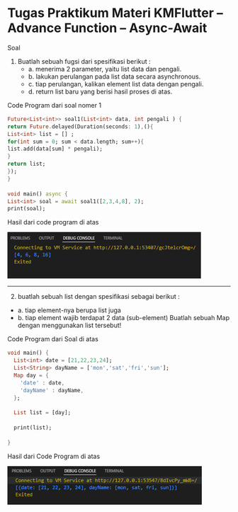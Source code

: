 # Tugas Praktikum Materi KMFlutter – Advance Function – Async-Await

Soal

1. Buatlah sebuah fugsi dari spesifikasi berikut :
    - a. menerima 2 parameter, yaitu list data dan pengali.
    - b. lakukan perulangan pada list data secara asynchronous.
    - c. tiap perulangan, kalikan element list data dengan pengali.
    - d. return list baru yang berisi hasil proses di atas.


Code Program dari soal nomer 1
    
```dart
Future<List<int>> soal1(List<int> data, int pengali ) {
return Future.delayed(Duration(seconds: 1),(){
List<int> list = [] ;
for(int sum = 0; sum < data.length; sum++){
list.add(data[sum] * pengali);
}
return list;
});
}

void main() async {
List<int> soal = await soal1([2,3,4,8], 2);
print(soal);

```

Hasil dari code program di atas

![alt](../screnshot/part1.png)

---

2. buatlah sebuah list dengan spesifikasi sebagai berikut :
- a. tiap element-nya berupa list juga
- b. tiap element wajib terdapat 2 data (sub-element)
Buatlah sebuah Map dengan menggunakan list tersebut!

Code Program dari Soal di atas

```dart
void main() {
  List<int> date = [21,22,23,24];
  List<String> dayName = ['mon','sat','fri','sun'];
  Map day = {
    'date' : date,
    'dayName' : dayName,
  };

  List list = [day];

  print(list);
  
}
```

Hasil dari Code Program di atas

![alt](../screnshot/part2.png)